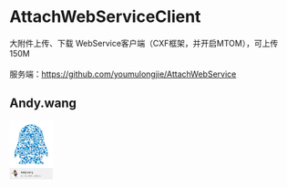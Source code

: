 AttachWebServiceClient 
================================
大附件上传、下载 WebService客户端（CXF框架，并开启MTOM），可上传 150M<br>
<br>
服务端：https://github.com/youmulongjie/AttachWebService<br>
## Andy.wang

<img src="doc/594580820.jpg" width="15%" alt="Andy.wang的QQ"/>
